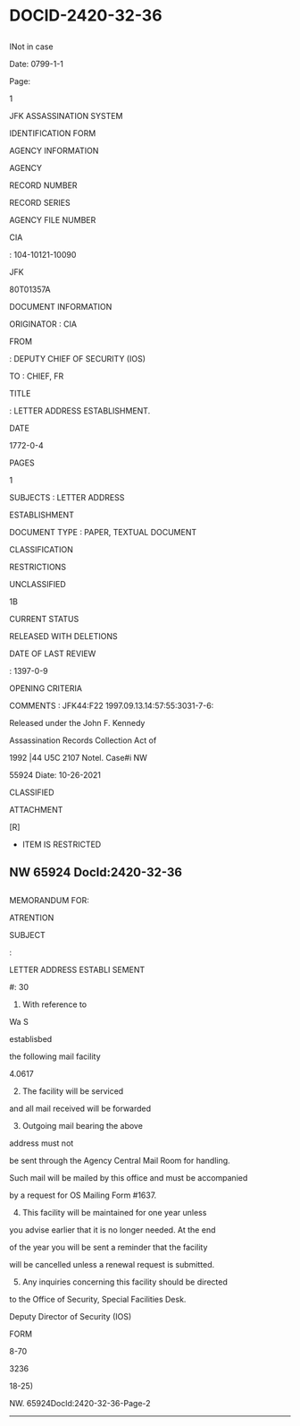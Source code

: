 # DOCID-2420-32-36

##
INot in case

Date: 0799-1-1

Page:

1

JFK ASSASSINATION SYSTEM

IDENTIFICATION FORM

AGENCY INFORMATION

AGENCY

RECORD NUMBER

RECORD SERIES

AGENCY FILE NUMBER

CIA

: 104-10121-10090

JFK

80T01357A

DOCUMENT INFORMATION

ORIGINATOR : CIA

FROM

: DEPUTY CHIEF OF SECURITY (IOS)

TO : CHIEF, FR

TITLE

: LETTER ADDRESS ESTABLISHMENT.

DATE

1772-0-4

PAGES

1

SUBJECTS : LETTER ADDRESS

ESTABLISHMENT

DOCUMENT TYPE : PAPER, TEXTUAL DOCUMENT

CLASSIFICATION

RESTRICTIONS

UNCLASSIFIED

1B

CURRENT STATUS

RELEASED WITH DELETIONS

DATE OF LAST REVIEW

: 1397-0-9

OPENING CRITERIA

COMMENTS : JFK44:F22 1997.09.13.14:57:55:3031-7-6:

Released under the John F. Kennedy

Assassination Records Collection Act of

1992 |44 U5C 2107 Notel. Case#i NW

55924 Diate: 10-26-2021

CLASSIFIED

ATTACHMENT

[R]

- ITEM IS RESTRICTED

NW 65924 Docld:2420-32-36
---

##
MEMORANDUM FOR:

ATRENTION

SUBJECT

:

LETTER ADDRESS ESTABLI SEMENT

#: 30

1. With reference to

Wa S

establisbed

the following mail facility

4.0617

2. The facility will be serviced

and all mail received will be forwarded

3. Outgoing mail bearing the above

address must not

be sent through the Agency Central Mail Room for handling.

Such mail will be mailed by this office and must be accompanied

by a request for OS Mailing Form #1637.

4. This facility will be maintained for one year unless

you advise earlier that it is no longer needed. At the end

of the year you will be sent a reminder that the facility

will be cancelled unless a renewal request is submitted.

5. Any inquiries concerning this facility should be directed

to the Office of Security, Special Facilities Desk.

Deputy Director of Security (IOS)

FORM

8-70

3236

18-25)

NW. 65924Docld:2420-32-36-Page-2

---

